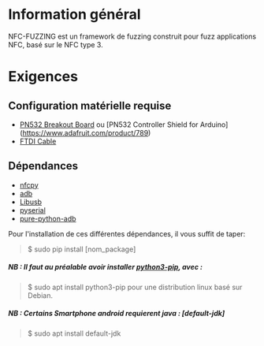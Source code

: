  # Information général

NFC-FUZZING est un framework de fuzzing construit pour fuzz applications NFC, basé sur le NFC type 3. 


 # Exigences
 ## Configuration matérielle requise
 
  * [PN532 Breakout Board](http://www.adafruit.com/product/364) ou [PN532 Controller Shield for Arduino] (https://www.adafruit.com/product/789)
  * [FTDI Cable](http://www.adafruit.com/products/70)
  
## Dépendances 

  * [nfcpy](https://nfcpy.readthedocs.io/en/latest/)
  * [adb](http://developer.android.com/tools/help/adb.html) 
  * [Libusb](https://pypi.org/project/libusb/)
  * [pyserial](https://pyserial.readthedocs.io/en/latest/index.html)
  * [pure-python-adb](https://pypi.org/project/pure-python-adb/)
  
  Pour l'installation de ces différentes dépendances, il vous suffit de taper: 
  >$ sudo pip install [nom_package]
  
 ##### NB : Il faut au préalable avoir installer [python3-pip](https://pip.pypa.io/en/stable/installing/), avec :
 >$ sudo apt install python3-pip pour une distribution linux basé sur Debian. 
 
 ##### NB : Certains Smartphone android requierent java : [default-jdk] 
 >$ sudo apt install default-jdk
